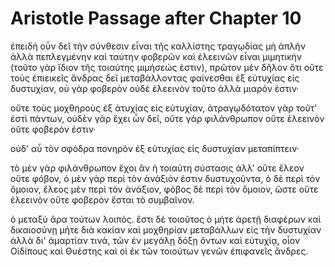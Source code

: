 # Aristotle Passage after Chapter 10

ἐπειδὴ οὖν δεῖ τὴν σύνθεσιν εἶναι τῆς καλλίστης τραγῳδίας μὴ ἁπλῆν ἀλλὰ πεπλεγμένην καὶ ταύτην φοβερῶν καὶ ἐλεεινῶν εἶναι μιμητικήν (τοῦτο γὰρ ἴδιον τῆς τοιαύτης μιμήσεώς ἐστιν), πρῶτον μὲν δῆλον ὅτι οὔτε τοὺς ἐπιεικεῖς ἄνδρας δεῖ μεταβάλλοντας φαίνεσθαι ἐξ εὐτυχίας εἰς δυστυχίαν, οὐ γὰρ φοβερὸν οὐδὲ ἐλεεινὸν τοῦτο ἀλλὰ μιαρόν ἐστιν· 

οὔτε τοὺς μοχθηροὺς ἐξ ἀτυχίας εἰς εὐτυχίαν, ἀτραγῳδότατον γὰρ τοῦτ' ἐστὶ πάντων, οὐδὲν γὰρ ἔχει ὧν δεῖ, οὔτε γὰρ φιλάνθρωπον οὔτε ἐλεεινὸν οὔτε φοβερόν ἐστιν· 

οὐδ' αὖ τὸν σφόδρα πονηρὸν ἐξ εὐτυχίας εἰς δυστυχίαν μεταπίπτειν· 

τὸ μὲν γὰρ φιλάνθρωπον ἔχοι ἂν ἡ τοιαύτη σύστασις ἀλλ' οὔτε ἔλεον οὔτε φόβον, ὁ μὲν γὰρ περὶ τὸν ἀνάξιόν ἐστιν δυστυχοῦντα, ὁ δὲ περὶ τὸν ὅμοιον, ἔλεος μὲν περὶ τὸν ἀνάξιον, φόβος δὲ περὶ τὸν ὅμοιον, ὥστε οὔτε ἐλεεινὸν οὔτε φοβερὸν ἔσται τὸ συμβαῖνον. 

ὁ μεταξὺ ἄρα τούτων λοιπός. ἔστι δὲ τοιοῦτος ὁ μήτε ἀρετῇ διαφέρων καὶ δικαιοσύνῃ μήτε διὰ κακίαν καὶ μοχθηρίαν μεταβάλλων εἰς τὴν δυστυχίαν ἀλλὰ δι' ἁμαρτίαν τινά, τῶν ἐν μεγάλῃ δόξῃ ὄντων καὶ εὐτυχίᾳ, οἷον Οἰδίπους καὶ Θυέστης καὶ οἱ ἐκ τῶν τοιούτων γενῶν ἐπιφανεῖς ἄνδρες.
